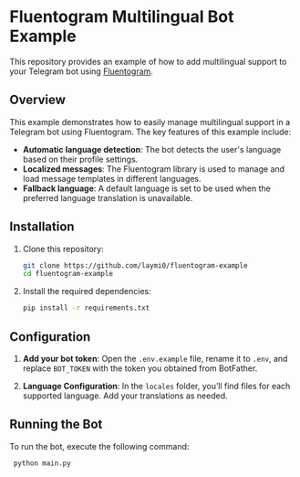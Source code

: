 # Fluentogram Multilingual Bot Example

This repository provides an example of how to add multilingual support to your Telegram bot using [Fluentogram](https://github.com/Arustinal/fluentogram).

## Overview

This example demonstrates how to easily manage multilingual support in a Telegram bot using Fluentogram. The key features of this example include:

- **Automatic language detection**: The bot detects the user's language based on their profile settings.
- **Localized messages**: The Fluentogram library is used to manage and load message templates in different languages.
- **Fallback language**: A default language is set to be used when the preferred language translation is unavailable.

## Installation

1. Clone this repository:

    ```bash
    git clone https://github.com/laymi0/fluentogram-example
    cd fluentogram-example
    ```

2. Install the required dependencies:

    ```bash
    pip install -r requirements.txt
    ```

## Configuration

1. **Add your bot token**: Open the `.env.example` file, rename it to `.env`, and replace `BOT_TOKEN` with the token you obtained from BotFather.

2. **Language Configuration**: In the `locales` folder, you’ll find files for each supported language. Add your translations as needed.

## Running the Bot

To run the bot, execute the following command:

```bash
 python main.py
```
